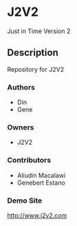 # J2V2

Just in Time Version 2

## Description

Repository for J2V2

### Authors

* Din 
* Gene 

### Owners

* J2V2

### Contributors

* Aliudin Macalawi
* Genebert Estano

### Demo Site

http://www.j2v2.com